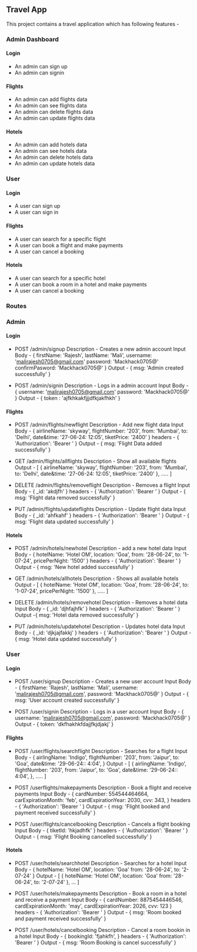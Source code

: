 ## Travel App
This project contains a travel application
which has following features -

### Admin Dashboard

#### Login
- An admin can sign up
- An admin can signin 

#### Flights
- An admin can add flights data
- An admin can see flights data
- An admin can delete flights data
- An admin can update flights data

#### Hotels
- An admin can add hotels data
- An admin can see hotels data
- An admin can delete hotels data
- An admin can update hotels data

### User

#### Login
- A user can sign up
- A user can sign in

#### Flights
- A user can search for a specific flight
- A user can book a flight and make payments
- A user can cancel a booking

#### Hotels
- A user can search for a specific hotel
- A user can book a room in a hotel and make payments
- A user can cancel a booking

### Routes

### Admin

#### Login
- POST /admin/signup
  Description - Creates a new admin account
  Input Body - {
    firstName: 'Rajesh',
    lastName: 'Mali',
    username: 'malirajesh0705@gmail.com'
    password: 'Mackhack0705@'
    confirmPasword: 'Mackhack0705@'
  }
  Output - {
    msg: 'Admin created successfully'
  }

- POST /admin/signin
  Description - Logs in a admin account
  Input Body - {
    username: 'malirajesh0705@gmail.com'
    password: 'Mackhack0705@'
  }
  Output - {
    token : 'ajfkhkakfjjjdfkjakfhkh'
  }

#### Flights
- POST /admin/flights/newflight
  Description - Add new flight data
  Input Body - {
    airlineName: 'skyway',
    flightNumber: '203',
    from: 'Mumbai',
    to: 'Delhi',
    date&time: '27-06-24: 12:05',
    tiketPrice: '2400'
  }
  headers - {
    'Authorization': 'Bearer <your-token>'
  }
  Output - {
    msg: 'Flight Data added successfully'
  }

- GET /admin/flights/allflights
  Description - Show all available flights
  Output - [
      {
      airlineName: 'skyway',
      flightNumber: '203',
      from: 'Mumbai',
      to: 'Delhi',
      date&time: '27-06-24: 12:05',
      tiketPrice: '2400'
    }, .....
  ]

- DELETE /admin/flights/removeflight
  Description - Removes a flight 
  Input Body - {
    _id: 'akdjfh'
  }
  headers - {
    'Authorization': 'Bearer <your-token>'
  }
  Output - {
    msg: 'Flight data removed successfully'
  }

- PUT /admin/flights/updateflights
  Description - Update flight data
  Input Body - {
    _id: 'ahfkahf'
  }
  headers - {
    'Authorization': 'Bearer <your-token>'
  }
  Output - {
    msg: 'Flight data updated successfully'
  }

#### Hotels
- POST /admin/hotels/newhotel
  Description - add a new hotel data
  Input Body - {
    hotelName: 'Hotel OM',
    location: 'Goa',
    from: '28-06-24',
    to: '1-07-24',
    pricePerNight: '1500'
  }
  headers - {
    'Authorization': 'Bearer <your-token>'
  }
  Output - {
    msg: 'New hotel added successfully'
  }

- GET /admin/hotels/allhotels
  Description - Shows all available hotels
  Output - [
    {
      hotelName: 'Hotel OM',
      location: 'Goa',
      from: '28-06-24',
      to: '1-07-24',
      pricePerNight: '1500'
    }, .....
  ]

- DELETE /admin/hotels/removehotel
  Description - Removes a hotel data
  Input Body - {
    _id: 'djhfajhfk'
  }
  headers - {
    'Authorization': 'Bearer <your-token>'
  }
  Output -{
    msg: 'Hotel data removed successfully'
  }

- PUT /admin/hotels/updatehotel
  Description - Updates hotel data
  Input Body - {
    _id: 'djkjajfakkj'
  }
  headers - {
    'Authorization': 'Bearer <your-token>'
  }
  Output - {
    msg: 'Hotel data updated successfully'
  }

### User

#### Login
- POST /user/signup
  Description - Creates a new user account
  Input Body - {
    firstName: 'Rajesh',
    lastName: 'Mali',
    username: 'malirajesh0705@gmail.com',
    password: 'Mackhack0705@'
  }
  Output - {
    msg: 'User account created successfully'
  }

- POST /user/signin
  Description - Logs in a user account
  Input Body - {
    username: 'malirajesh0705@gmail.com',
    password: 'Mackhack0705@'
  }
  Output - {
    token: 'dkfhakhkfdajjfkjdjakj'
  }

#### Flights
- POST /user/flights/searchflight
  Description - Searches for a flight
  Input Body - {
    airlingName: 'Indigo',
    flightNumber: '203',
    from: 'Jaipur',
    to: 'Goa',
    date&time: '29-06-24:: 4:04',
  }
  Output - [
    {
      airlingName: 'Indigo',
      flightNumber: '203',
      from: 'Jaipur',
      to: 'Goa',
      date&time: '29-06-24:: 4:04',
    }, .....
  ]


- POST /userflights/makepayments
  Description - Book a flight and receive payments
  Input Body - {
    cardNumber: 554544464664,
    carExpirationMonth: 'feb',
    cardExpirationYear: 2030,
    cvv: 343,
  }
  headers - {
    'Authorization': 'Bearer <your-token>'
  }
  Output - {
    msg: 'Flight booked and payment received successfully'
  }

- POST /user/flights/cancelbooking
  Description - Cancels a flight booking
  Input Body - {
    tiketId: 'hkjadhfk'
  }
  headers - {
    'Authorization': 'Bearer <your-token>'
  }
  Output - {
    msg: 'Flight Booking cancelled successfully'
  }


#### Hotels
- POST /user/hotels/searchhotel
  Description - Searches for a hotel
  Input Body - {
    hotelName: 'Hotel OM',
    location: 'Goa'
    from: '28-06-24',
    to: '2-07-24'
  }
  Output - [
    {
      hotelName: 'Hotel OM',
      location: 'Goa'
      from: '28-06-24',
      to: '2-07-24'
    }, ...
  ]

- POST /user/hotels/makepayments
  Description - Book a room in a hotel and receive a payment
  Input Body - {
    cardNumber: 8875454446546,
    cardExpirationMonth: 'may',
    cardExpirationYear: 2026,
    cvv: 123
  }
  headers - {
    'Authorization': 'Bearer <your-token>'
  }
  Output - {
    msg: 'Room booked and payment received successfully'
  }

- POST /user/hotels/cancelbooking
  Description - Cancel a room bookin in a hotel
  Input Body - {
    bookingId: 'fjahkfh',
  }
  headers - {
    'Authorization': 'Bearer <your-token>'
  }
  Output - {
    msg: 'Room Booking is cancel successfully'
  }